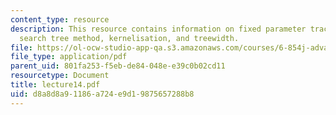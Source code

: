```yaml
---
content_type: resource
description: This resource contains information on fixed parameter tractability, bounded
  search tree method, kernelisation, and treewidth.
file: https://ol-ocw-studio-app-qa.s3.amazonaws.com/courses/6-854j-advanced-algorithms-fall-2005/d8a8d8a91186a724e9d19875657288b8_lecture14.pdf
file_type: application/pdf
parent_uid: 801fa253-f5eb-de84-048e-e39c0b02cd11
resourcetype: Document
title: lecture14.pdf
uid: d8a8d8a9-1186-a724-e9d1-9875657288b8
---
```

